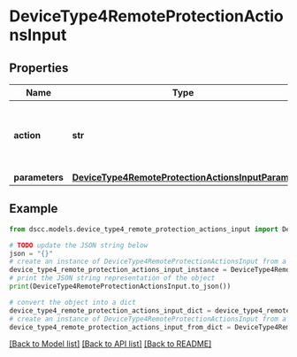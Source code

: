 # DeviceType4RemoteProtectionActionsInput


## Properties

Name | Type | Description | Notes
------------ | ------------- | ------------- | -------------
**action** | **str** | Actions on the volume set where remote protection is enabled. | [optional] 
**parameters** | [**DeviceType4RemoteProtectionActionsInputParams**](DeviceType4RemoteProtectionActionsInputParams.md) |  | [optional] 

## Example

```python
from dscc.models.device_type4_remote_protection_actions_input import DeviceType4RemoteProtectionActionsInput

# TODO update the JSON string below
json = "{}"
# create an instance of DeviceType4RemoteProtectionActionsInput from a JSON string
device_type4_remote_protection_actions_input_instance = DeviceType4RemoteProtectionActionsInput.from_json(json)
# print the JSON string representation of the object
print(DeviceType4RemoteProtectionActionsInput.to_json())

# convert the object into a dict
device_type4_remote_protection_actions_input_dict = device_type4_remote_protection_actions_input_instance.to_dict()
# create an instance of DeviceType4RemoteProtectionActionsInput from a dict
device_type4_remote_protection_actions_input_from_dict = DeviceType4RemoteProtectionActionsInput.from_dict(device_type4_remote_protection_actions_input_dict)
```
[[Back to Model list]](../README.md#documentation-for-models) [[Back to API list]](../README.md#documentation-for-api-endpoints) [[Back to README]](../README.md)


